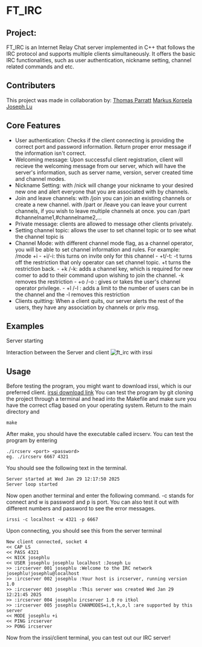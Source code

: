 # FT_IRC

## Project:
FT_IRC is an Internet Relay Chat server implemented in C++ that follows the IRC protocol and supports multiple clients simultaneously. It offers the basic IRC functionalities, such as user authentication, nickname setting, channel related commands and etc. 

## Contributers
This project was made in collaboration by:
[Thomas Parratt](https://github.com/ThomasParratt)
[Markus Korpela](https://github.com/Marsu4ever)
[Joseph Lu](https://github.com/quietmid)

## Core Features
- User authentication: Checks if the client connecting is providing the correct port and password information. Return proper error message if the information isn't correct.
- Welcoming message: Upon successful client registration, client will recieve the welcoming message from our server, which will have the server's information, such as server name, version, server created time and channel modes.
- Nickname Setting: with /nick <yourNewNick> will change your nickname to your desired new one and alert everyone that you are associated with by channels.
- Join and leave channels: with /join you can join an existing channels or create a new channel. with /part or /leave you can leave your current channels, if you wish to leave multiple channels at once. you can /part #channelname1,#channelname2,...
- Private message: clients are allowed to message other clients privately.
- Setting channel topic: allows the user to set channel topic or to see what the channel topic is
- Channel Mode: with different channel mode flag, as a channel operator, you will be able to set channel information and rules. For example: /mode +i
      - +i/-i: this turns on invite only for this channel
      - +t/-t: -t turns off the restriction that only operator can set channel topic. +t turns the restriction back.
      - +k <passkey>/-k: adds a channel key, which is required for new comer to add to their command upon wishing to join the channel. -k removes the restriction
      - +o <nick>/-o <nick>: gives or takes the user's channel operator privilege.
      - +l <number>/-l : adds a limit to the number of users can be in the channel and the -l removes this restriction
- Clients quitting: When a client quits, our server alerts the rest of the users, they have any association by channels or priv msg.

## Examples
Server starting

Interaction between the Server and client
![ft_irc with irssi](https://i.imgur.com/kNVbXsq.gif)
## Usage
Before testing the program, you might want to download irssi, which is our preferred client. [irssi download link](https://irssi.org/download/)
You can test the program by git cloning the project through a terminal and head into the Makefile and make sure you have the correct cflag based on your operating system. Return to the main directory and
```
make
```
After make, you should have the executable called ircserv. You can test the program by entering
```
./ircserv <port> <password>
eg. ./ircserv 6667 4321
```
You should see the following text in the terminal.
```
Server started at Wed Jan 29 12:17:50 2025
Server loop started
```
Now open another terminal and enter the following command. -c stands for connect and w is password and p is port. You can also test it out with different numbers and password to see the error messages.
```
irssi -c localhost -w 4321 -p 6667
```
Upon connecting, you should see this from the server terminal
```
New client connected, socket 4
<< CAP LS
<< PASS 4321
<< NICK josephlu
<< USER josephlu josephlu localhost :Joseph Lu
>> :ircserver 001 josephlu :Welcome to the IRC network josephlu!josephlu@localhost
>> :ircserver 002 josephlu :Your host is ircserver, running version 1.0
>> :ircserver 003 josephlu :This server was created Wed Jan 29 12:21:45 2025
>> :ircserver 004 josephlu ircserver 1.0 ro itkol
>> :ircserver 005 josephlu CHANMODES=i,t,k,o,l :are supported by this server
<< MODE josephlu +i
<< PING ircserver
>> PONG ircserver
```
Now from the irssi/client terminal, you can test out our IRC server!
